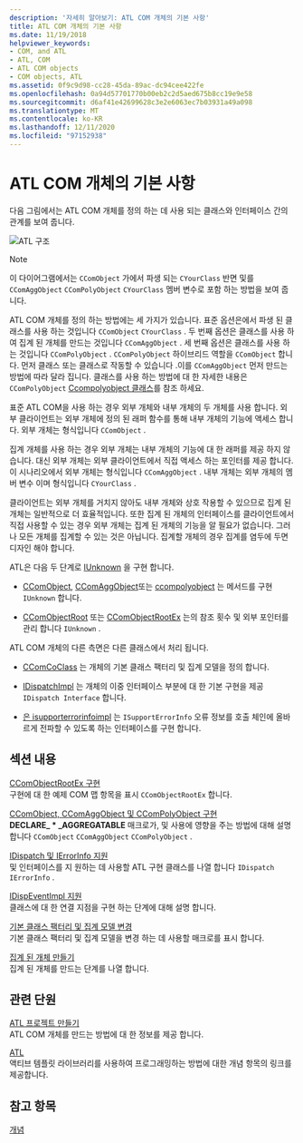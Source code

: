 ```yaml
---
description: '자세히 알아보기: ATL COM 개체의 기본 사항'
title: ATL COM 개체의 기본 사항
ms.date: 11/19/2018
helpviewer_keywords:
- COM, and ATL
- ATL, COM
- ATL COM objects
- COM objects, ATL
ms.assetid: 0f9c9d98-cc28-45da-89ac-dc94cee422fe
ms.openlocfilehash: 0a94d57701770b00eb2c2d5aed675b8cc19e9e58
ms.sourcegitcommit: d6af41e42699628c3e2e6063ec7b03931a49a098
ms.translationtype: MT
ms.contentlocale: ko-KR
ms.lasthandoff: 12/11/2020
ms.locfileid: "97152938"
---
```

# <a name="fundamentals-of-atl-com-objects"></a>ATL COM 개체의 기본 사항

다음 그림에서는 ATL COM 개체를 정의 하는 데 사용 되는 클래스와 인터페이스 간의 관계를 보여 줍니다.

![ATL 구조](../atl/media/vc307y1.gif "ATL 구조")

> [!NOTE]
> 이 다이어그램에서는 `CComObject` 가에서 파생 되는 `CYourClass` 반면 및를 `CComAggObject` `CComPolyObject` `CYourClass` 멤버 변수로 포함 하는 방법을 보여 줍니다.

ATL COM 개체를 정의 하는 방법에는 세 가지가 있습니다. 표준 옵션은에서 파생 된 클래스를 사용 하는 것입니다 `CComObject` `CYourClass` . 두 번째 옵션은 클래스를 사용 하 여 집계 된 개체를 만드는 것입니다 `CComAggObject` . 세 번째 옵션은 클래스를 사용 하는 것입니다 `CComPolyObject` . `CComPolyObject` 하이브리드 역할을 `CComObject` 합니다. 먼저 클래스 또는 클래스로 작동할 수 있습니다 .이를 `CComAggObject` 먼저 만드는 방법에 따라 달라 집니다. 클래스를 사용 하는 방법에 대 한 자세한 내용은 `CComPolyObject` [Ccompolyobject 클래스](../atl/reference/ccompolyobject-class.md)를 참조 하세요.

표준 ATL COM을 사용 하는 경우 외부 개체와 내부 개체의 두 개체를 사용 합니다. 외부 클라이언트는 외부 개체에 정의 된 래퍼 함수를 통해 내부 개체의 기능에 액세스 합니다. 외부 개체는 형식입니다 `CComObject` .

집계 개체를 사용 하는 경우 외부 개체는 내부 개체의 기능에 대 한 래퍼를 제공 하지 않습니다. 대신 외부 개체는 외부 클라이언트에서 직접 액세스 하는 포인터를 제공 합니다. 이 시나리오에서 외부 개체는 형식입니다 `CComAggObject` . 내부 개체는 외부 개체의 멤버 변수 이며 형식입니다 `CYourClass` .

클라이언트는 외부 개체를 거치지 않아도 내부 개체와 상호 작용할 수 있으므로 집계 된 개체는 일반적으로 더 효율적입니다. 또한 집계 된 개체의 인터페이스를 클라이언트에서 직접 사용할 수 있는 경우 외부 개체는 집계 된 개체의 기능을 알 필요가 없습니다. 그러나 모든 개체를 집계할 수 있는 것은 아닙니다. 집계할 개체의 경우 집계를 염두에 두면 디자인 해야 합니다.

ATL은 다음 두 단계로 [IUnknown](/windows/win32/api/unknwn/nn-unknwn-iunknown) 을 구현 합니다.

- [CComObject](../atl/reference/ccomobject-class.md), [CComAggObject](../atl/reference/ccomaggobject-class.md)또는 [ccompolyobject](../atl/reference/ccompolyobject-class.md) 는 메서드를 구현 `IUnknown` 합니다.

- [CComObjectRoot](../atl/reference/ccomobjectroot-class.md) 또는 [CComObjectRootEx](../atl/reference/ccomobjectrootex-class.md) 는의 참조 횟수 및 외부 포인터를 관리 합니다 `IUnknown` .

ATL COM 개체의 다른 측면은 다른 클래스에서 처리 됩니다.

- [CComCoClass](../atl/reference/ccomcoclass-class.md) 는 개체의 기본 클래스 팩터리 및 집계 모델을 정의 합니다.

- [IDispatchImpl](../atl/reference/idispatchimpl-class.md) 는 개체의 이중 인터페이스 부분에 대 한 기본 구현을 제공 `IDispatch Interface` 합니다.

- [은 isupporterrorinfoimpl](../atl/reference/isupporterrorinfoimpl-class.md) 는 `ISupportErrorInfo` 오류 정보를 호출 체인에 올바르게 전파할 수 있도록 하는 인터페이스를 구현 합니다.

## <a name="in-this-section"></a>섹션 내용

[CComObjectRootEx 구현](../atl/implementing-ccomobjectrootex.md)<br/>
구현에 대 한 예제 COM 맵 항목을 표시 `CComObjectRootEx` 합니다.

[CComObject, CComAggObject 및 CComPolyObject 구현](../atl/implementing-ccomobject-ccomaggobject-and-ccompolyobject.md)<br/>
**DECLARE_ \* _AGGREGATABLE** 매크로가, 및 사용에 영향을 주는 방법에 대해 설명 합니다 `CComObject` `CComAggObject` `CComPolyObject` .

[IDispatch 및 IErrorInfo 지원](../atl/supporting-idispatch-and-ierrorinfo.md)<br/>
및 인터페이스를 지 원하는 데 사용할 ATL 구현 클래스를 나열 합니다 `IDispatch` `IErrorInfo` .

[IDispEventImpl 지원](../atl/supporting-idispeventimpl.md)<br/>
클래스에 대 한 연결 지점을 구현 하는 단계에 대해 설명 합니다.

[기본 클래스 팩터리 및 집계 모델 변경](../atl/changing-the-default-class-factory-and-aggregation-model.md)<br/>
기본 클래스 팩터리 및 집계 모델을 변경 하는 데 사용할 매크로를 표시 합니다.

[집계 된 개체 만들기](../atl/creating-an-aggregated-object.md)<br/>
집계 된 개체를 만드는 단계를 나열 합니다.

## <a name="related-sections"></a>관련 단원

[ATL 프로젝트 만들기](../atl/reference/creating-an-atl-project.md)<br/>
ATL COM 개체를 만드는 방법에 대 한 정보를 제공 합니다.

[ATL](../atl/active-template-library-atl-concepts.md)<br/>
액티브 템플릿 라이브러리를 사용하여 프로그래밍하는 방법에 대한 개념 항목의 링크를 제공합니다.

## <a name="see-also"></a>참고 항목

[개념](../atl/active-template-library-atl-concepts.md)
